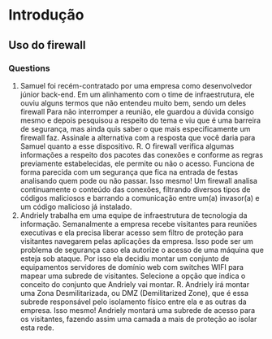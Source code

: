 # Introdução

## Uso do firewall

### Questions

1. Samuel foi recém-contratado por uma empresa como desenvolvedor júnior back-end. Em um alinhamento com o time de infraestrutura, ele ouviu alguns termos que não entendeu muito bem, sendo um deles firewall Para não interromper a reunião, ele guardou a dúvida consigo mesmo e depois pesquisou a respeito do tema e viu que é uma barreira de segurança, mas ainda quis saber o que mais especificamente um firewall faz. Assinale a alternativa com a resposta que você daria para Samuel quanto a esse dispositivo. R. O firewall verifica algumas informações a respeito dos pacotes das conexões e conforme as regras previamente estabelecidas, ele permite ou não o acesso. Funciona de forma parecida com um segurança que fica na entrada de festas analisando quem pode ou não passar. Isso mesmo! Um firewall analisa continuamente o conteúdo das conexões, filtrando diversos tipos de códigos maliciosos e barrando a comunicação entre um(a) invasor(a) e um código malicioso já instalado.
2. Andriely trabalha em uma equipe de infraestrutura de tecnologia da informação. Semanalmente a empresa recebe visitantes para reuniões executivas e ela precisa liberar acesso sem filtro de proteção para visitantes navegarem pelas aplicações da empresa. Isso pode ser um problema de segurança caso ela autorize o acesso de uma máquina que esteja sob ataque. Por isso ela decidiu montar um conjunto de equipamentos servidores de domínio web com switches WIFI para mapear uma subrede de visitantes. Selecione a opção que indica o conceito do conjunto que Andriely vai montar. R. Andriely irá montar uma Zona Desmilitarizada, ou DMZ (Demilitarized Zone), que é essa subrede responsável pelo isolamento físico entre ela e as outras da empresa. Isso mesmo! Andriely montará uma subrede de acesso para os visitantes, fazendo assim uma camada a mais de proteção ao isolar esta rede.
